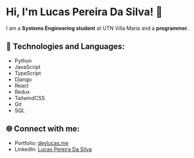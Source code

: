 # Hi, I'm Lucas Pereira Da Silva! 👋

I am a **Systems Engineering student** at UTN Villa María and a **programmer**.

## 🚀 Technologies and Languages:

- Python
- JavaScript
- TypeScript
- Django
- React
- Redux
- TailwindCSS
- Git
- SQL

## 🌐 Connect with me:
- Portfolio: [devlucas.me](https://devlucas.me)
- LinkedIn: [Lucas Pereira Da Silva](https://www.linkedin.com/in/luucaas-pereira-da-silva/)
